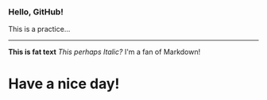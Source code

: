 ### Hello, GitHub!
This is a practice...
___
**This is fat text**
*This perhaps Italic?*
I'm a fan of Markdown!
# Have a nice day!
